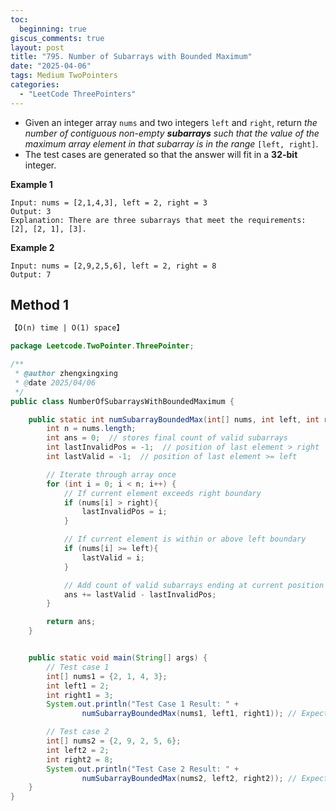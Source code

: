 ```yaml
---
toc:
  beginning: true
giscus_comments: true
layout: post
title: "795. Number of Subarrays with Bounded Maximum"
date: "2025-04-06"
tags: Medium TwoPointers
categories:
  - "LeetCode ThreePointers"
---
```



- Given an integer array `nums` and two integers `left` and `right`, return *the number of contiguous non-empty **subarrays** such that the value of the maximum array element in that subarray is in the range* `[left, right]`.
- The test cases are generated so that the answer will fit in a **32-bit** integer.

**Example 1**

```
Input: nums = [2,1,4,3], left = 2, right = 3
Output: 3
Explanation: There are three subarrays that meet the requirements: [2], [2, 1], [3].
```

**Example 2**

```
Input: nums = [2,9,2,5,6], left = 2, right = 8
Output: 7
```

## Method 1

```tex
【O(n) time | O(1) space】
```

```java
package Leetcode.TwoPointer.ThreePointer;

/**
 * @author zhengxingxing
 * @date 2025/04/06
 */
public class NumberOfSubarraysWithBoundedMaximum {

    public static int numSubarrayBoundedMax(int[] nums, int left, int right) {
        int n = nums.length;
        int ans = 0;  // stores final count of valid subarrays
        int lastInvalidPos = -1;  // position of last element > right
        int lastValid = -1;  // position of last element >= left

        // Iterate through array once
        for (int i = 0; i < n; i++) {
            // If current element exceeds right boundary
            if (nums[i] > right){
                lastInvalidPos = i;
            }

            // If current element is within or above left boundary
            if (nums[i] >= left){
                lastValid = i;
            }

            // Add count of valid subarrays ending at current position
            ans += lastValid - lastInvalidPos;
        }

        return ans;
    }


    public static void main(String[] args) {
        // Test case 1
        int[] nums1 = {2, 1, 4, 3};
        int left1 = 2;
        int right1 = 3;
        System.out.println("Test Case 1 Result: " +
                numSubarrayBoundedMax(nums1, left1, right1)); // Expected output: 3

        // Test case 2
        int[] nums2 = {2, 9, 2, 5, 6};
        int left2 = 2;
        int right2 = 8;
        System.out.println("Test Case 2 Result: " +
                numSubarrayBoundedMax(nums2, left2, right2)); // Expected output: 7
    }
}

```





